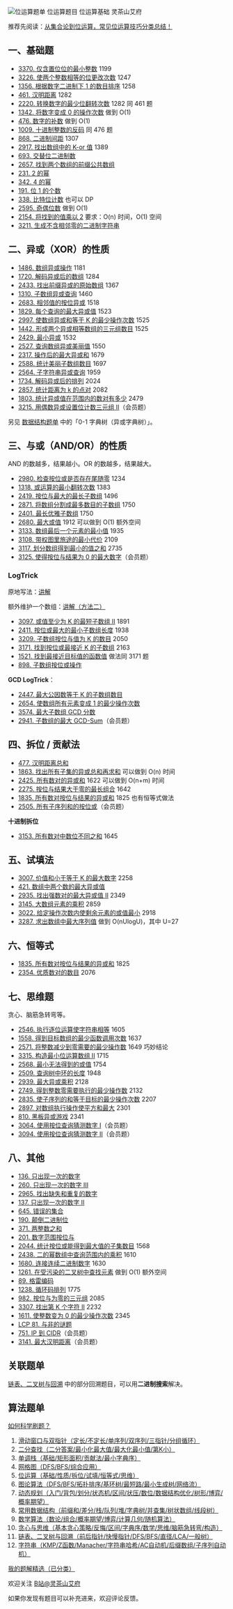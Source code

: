 ![位运算题单 位运算题目 位运算基础 灵茶山艾府](https://pic.leetcode.cn/1720229787-pgKZVb-and-005.png)

推荐先阅读：[从集合论到位运算，常见位运算技巧分类总结！](https://leetcode.cn/circle/discuss/CaOJ45/)

一、基础题
-----

*   [3370\. 仅含置位位的最小整数](https://leetcode.cn/problems/smallest-number-with-all-set-bits/) 1199
*   [3226\. 使两个整数相等的位更改次数](https://leetcode.cn/problems/number-of-bit-changes-to-make-two-integers-equal/) 1247
*   [1356\. 根据数字二进制下 1 的数目排序](https://leetcode.cn/problems/sort-integers-by-the-number-of-1-bits/) 1258
*   [461\. 汉明距离](https://leetcode.cn/problems/hamming-distance/) 1282
*   [2220\. 转换数字的最少位翻转次数](https://leetcode.cn/problems/minimum-bit-flips-to-convert-number/) 1282 同 461 题
*   [1342\. 将数字变成 0 的操作次数](https://leetcode.cn/problems/number-of-steps-to-reduce-a-number-to-zero/) 做到 O(1)
*   [476\. 数字的补数](https://leetcode.cn/problems/number-complement/) 做到 O(1)
*   [1009\. 十进制整数的反码](https://leetcode.cn/problems/complement-of-base-10-integer/) 同 476 题
*   [868\. 二进制间距](https://leetcode.cn/problems/binary-gap/) 1307
*   [2917\. 找出数组中的 K-or 值](https://leetcode.cn/problems/find-the-k-or-of-an-array/) 1389
*   [693\. 交替位二进制数](https://leetcode.cn/problems/binary-number-with-alternating-bits/)
*   [2657\. 找到两个数组的前缀公共数组](https://leetcode.cn/problems/find-the-prefix-common-array-of-two-arrays/)
*   [231\. 2 的幂](https://leetcode.cn/problems/power-of-two/)
*   [342\. 4 的幂](https://leetcode.cn/problems/power-of-four/)
*   [191\. 位 1 的个数](https://leetcode.cn/problems/number-of-1-bits/)
*   [338\. 比特位计数](https://leetcode.cn/problems/counting-bits/) 也可以 DP
*   [2595\. 奇偶位数](https://leetcode.cn/problems/number-of-even-and-odd-bits/) 做到 O(1)
*   [2154\. 将找到的值乘以 2](https://leetcode.cn/problems/keep-multiplying-found-values-by-two/) 要求：O(n) 时间，O(1) 空间
*   [3211\. 生成不含相邻零的二进制字符串](https://leetcode.cn/problems/generate-binary-strings-without-adjacent-zeros/)

二、异或（XOR）的性质
------------

*   [1486\. 数组异或操作](https://leetcode.cn/problems/xor-operation-in-an-array/) 1181
*   [1720\. 解码异或后的数组](https://leetcode.cn/problems/decode-xored-array/) 1284
*   [2433\. 找出前缀异或的原始数组](https://leetcode.cn/problems/find-the-original-array-of-prefix-xor/) 1367
*   [1310\. 子数组异或查询](https://leetcode.cn/problems/xor-queries-of-a-subarray/) 1460
*   [2683\. 相邻值的按位异或](https://leetcode.cn/problems/neighboring-bitwise-xor/) 1518
*   [1829\. 每个查询的最大异或值](https://leetcode.cn/problems/maximum-xor-for-each-query/) 1523
*   [2997\. 使数组异或和等于 K 的最少操作次数](https://leetcode.cn/problems/minimum-number-of-operations-to-make-array-xor-equal-to-k/) 1525
*   [1442\. 形成两个异或相等数组的三元组数目](https://leetcode.cn/problems/count-triplets-that-can-form-two-arrays-of-equal-xor/) 1525
*   [2429\. 最小异或](https://leetcode.cn/problems/minimize-xor/) 1532
*   [2527\. 查询数组异或美丽值](https://leetcode.cn/problems/find-xor-beauty-of-array/) 1550
*   [2317\. 操作后的最大异或和](https://leetcode.cn/problems/maximum-xor-after-operations/) 1679
*   [2588\. 统计美丽子数组数目](https://leetcode.cn/problems/count-the-number-of-beautiful-subarrays/) 1697
*   [2564\. 子字符串异或查询](https://leetcode.cn/problems/substring-xor-queries/) 1959
*   [1734\. 解码异或后的排列](https://leetcode.cn/problems/decode-xored-permutation/) 2024
*   [2857\. 统计距离为 k 的点对](https://leetcode.cn/problems/count-pairs-of-points-with-distance-k/) 2082
*   [1803\. 统计异或值在范围内的数对有多少](https://leetcode.cn/problems/count-pairs-with-xor-in-a-range/) 2479
*   [3215\. 用偶数异或设置位计数三元组 II](https://leetcode.cn/problems/count-triplets-with-even-xor-set-bits-ii/)（会员题）

另见 [数据结构题单](https://leetcode.cn/circle/discuss/mOr1u6/) 中的「0-1 字典树（异或字典树）」。

三、与或（AND/OR）的性质
---------------

AND 的数越多，结果越小。OR 的数越多，结果越大。

*   [2980\. 检查按位或是否存在尾随零](https://leetcode.cn/problems/check-if-bitwise-or-has-trailing-zeros/) 1234
*   [1318\. 或运算的最小翻转次数](https://leetcode.cn/problems/minimum-flips-to-make-a-or-b-equal-to-c/) 1383
*   [2419\. 按位与最大的最长子数组](https://leetcode.cn/problems/longest-subarray-with-maximum-bitwise-and/) 1496
*   [2871\. 将数组分割成最多数目的子数组](https://leetcode.cn/problems/split-array-into-maximum-number-of-subarrays/) 1750
*   [2401\. 最长优雅子数组](https://leetcode.cn/problems/longest-nice-subarray/) 1750
*   [2680\. 最大或值](https://leetcode.cn/problems/maximum-or/) 1912 可以做到 O(1) 额外空间
*   [3133\. 数组最后一个元素的最小值](https://leetcode.cn/problems/minimum-array-end/) 1935
*   [3108\. 带权图里旅途的最小代价](https://leetcode.cn/problems/minimum-cost-walk-in-weighted-graph/) 2109
*   [3117\. 划分数组得到最小的值之和](https://leetcode.cn/problems/minimum-sum-of-values-by-dividing-array/) 2735
*   [3125\. 使得按位与结果为 0 的最大数字](https://leetcode.cn/problems/maximum-number-that-makes-result-of-bitwise-and-zero/)（会员题）

### LogTrick

原地写法：[讲解](https://leetcode.cn/problems/find-subarray-with-bitwise-or-closest-to-k/solutions/2798206/li-yong-and-de-xing-zhi-pythonjavacgo-by-gg4d/)

额外维护一个数组：[讲解（方法二）](https://leetcode.cn/problems/smallest-subarrays-with-maximum-bitwise-or/solution/by-endlesscheng-zai1/)

*   [3097\. 或值至少为 K 的最短子数组 II](https://leetcode.cn/problems/shortest-subarray-with-or-at-least-k-ii/) 1891
*   [2411\. 按位或最大的最小子数组长度](https://leetcode.cn/problems/smallest-subarrays-with-maximum-bitwise-or/) 1938
*   [3209\. 子数组按位与值为 K 的数目](https://leetcode.cn/problems/number-of-subarrays-with-and-value-of-k/) 2050
*   [3171\. 找到按位或最接近 K 的子数组](https://leetcode.cn/problems/find-subarray-with-bitwise-or-closest-to-k/) 2163
*   [1521\. 找到最接近目标值的函数值](https://leetcode.cn/problems/find-a-value-of-a-mysterious-function-closest-to-target/) 做法同 3171 题
*   [898\. 子数组按位或操作](https://leetcode.cn/problems/bitwise-ors-of-subarrays/)

**GCD LogTrick**：

*   [2447\. 最大公因数等于 K 的子数组数目](https://leetcode.cn/problems/number-of-subarrays-with-gcd-equal-to-k/)
*   [2654\. 使数组所有元素变成 1 的最少操作次数](https://leetcode.cn/problems/minimum-number-of-operations-to-make-all-array-elements-equal-to-1/)
*   [3574\. 最大子数组 GCD 分数](https://leetcode.cn/problems/maximize-subarray-gcd-score/)
*   [2941\. 子数组的最大 GCD-Sum](https://leetcode.cn/problems/maximum-gcd-sum-of-a-subarray/)（会员题）

四、拆位 / 贡献法
----------

*   [477\. 汉明距离总和](https://leetcode.cn/problems/total-hamming-distance/)
*   [1863\. 找出所有子集的异或总和再求和](https://leetcode.cn/problems/sum-of-all-subset-xor-totals/) 可以做到 O(n) 时间
*   [2425\. 所有数对的异或和](https://leetcode.cn/problems/bitwise-xor-of-all-pairings/) 1622 可以做到 O(n+m) 时间
*   [2275\. 按位与结果大于零的最长组合](https://leetcode.cn/problems/largest-combination-with-bitwise-and-greater-than-zero/) 1642
*   [1835\. 所有数对按位与结果的异或和](https://leetcode.cn/problems/find-xor-sum-of-all-pairs-bitwise-and/) 1825 也有恒等式做法
*   [2505\. 所有子序列和的按位或](https://leetcode.cn/problems/bitwise-or-of-all-subsequence-sums/)（会员题）

**十进制拆位**

*   [3153\. 所有数对中数位不同之和](https://leetcode.cn/problems/sum-of-digit-differences-of-all-pairs/) 1645

五、试填法
-----

*   [3007\. 价值和小于等于 K 的最大数字](https://leetcode.cn/problems/maximum-number-that-sum-of-the-prices-is-less-than-or-equal-to-k/) 2258
*   [421\. 数组中两个数的最大异或值](https://leetcode.cn/problems/maximum-xor-of-two-numbers-in-an-array/)
*   [2935\. 找出强数对的最大异或值 II](https://leetcode.cn/problems/maximum-strong-pair-xor-ii/) 2349
*   [3145\. 大数组元素的乘积](https://leetcode.cn/problems/find-products-of-elements-of-big-array/) 2859
*   [3022\. 给定操作次数内使剩余元素的或值最小](https://leetcode.cn/problems/minimize-or-of-remaining-elements-using-operations/) 2918
*   [3287\. 求出数组中最大序列值](https://leetcode.cn/problems/find-the-maximum-sequence-value-of-array/) 做到 O(nUlogU)，其中 U\=27

六、恒等式
-----

*   [1835\. 所有数对按位与结果的异或和](https://leetcode.cn/problems/find-xor-sum-of-all-pairs-bitwise-and/) 1825
*   [2354\. 优质数对的数目](https://leetcode.cn/problems/number-of-excellent-pairs/) 2076

七、思维题
-----

贪心、脑筋急转弯等。

*   [2546\. 执行逐位运算使字符串相等](https://leetcode.cn/problems/apply-bitwise-operations-to-make-strings-equal/) 1605
*   [1558\. 得到目标数组的最少函数调用次数](https://leetcode.cn/problems/minimum-numbers-of-function-calls-to-make-target-array/) 1637
*   [2571\. 将整数减少到零需要的最少操作数](https://leetcode.cn/problems/minimum-operations-to-reduce-an-integer-to-0/) 1649 巧妙结论
*   [3315\. 构造最小位运算数组 II](https://leetcode.cn/problems/construct-the-minimum-bitwise-array-ii/) 1715
*   [2568\. 最小无法得到的或值](https://leetcode.cn/problems/minimum-impossible-or/) 1754
*   [2509\. 查询树中环的长度](https://leetcode.cn/problems/cycle-length-queries-in-a-tree/) 1948
*   [2939\. 最大异或乘积](https://leetcode.cn/problems/maximum-xor-product/) 2128
*   [2749\. 得到整数零需要执行的最少操作数](https://leetcode.cn/problems/minimum-operations-to-make-the-integer-zero/) 2132
*   [2835\. 使子序列的和等于目标的最少操作次数](https://leetcode.cn/problems/minimum-operations-to-form-subsequence-with-target-sum/) 2207
*   [2897\. 对数组执行操作使平方和最大](https://leetcode.cn/problems/apply-operations-on-array-to-maximize-sum-of-squares/) 2301
*   [810\. 黑板异或游戏](https://leetcode.cn/problems/chalkboard-xor-game/) 2341
*   [3064\. 使用按位查询猜测数字 I](https://leetcode.cn/problems/guess-the-number-using-bitwise-questions-i/)（会员题）
*   [3094\. 使用按位查询猜测数字 II](https://leetcode.cn/problems/guess-the-number-using-bitwise-questions-ii/)（会员题）

八、其他
----

*   [136\. 只出现一次的数字](https://leetcode.cn/problems/single-number/)
*   [260\. 只出现一次的数字 III](https://leetcode.cn/problems/single-number-iii/)
*   [2965\. 找出缺失和重复的数字](https://leetcode.cn/problems/find-missing-and-repeated-values/)
*   [137\. 只出现一次的数字 II](https://leetcode.cn/problems/single-number-ii/)
*   [645\. 错误的集合](https://leetcode.cn/problems/set-mismatch/)
*   [190\. 颠倒二进制位](https://leetcode.cn/problems/reverse-bits/)
*   [371\. 两整数之和](https://leetcode.cn/problems/sum-of-two-integers/)
*   [201\. 数字范围按位与](https://leetcode.cn/problems/bitwise-and-of-numbers-range/)
*   [2044\. 统计按位或能得到最大值的子集数目](https://leetcode.cn/problems/count-number-of-maximum-bitwise-or-subsets/) 1568
*   [2438\. 二的幂数组中查询范围内的乘积](https://leetcode.cn/problems/range-product-queries-of-powers/) 1610
*   [1680\. 连接连续二进制数字](https://leetcode.cn/problems/concatenation-of-consecutive-binary-numbers/) 1630
*   [1261\. 在受污染的二叉树中查找元素](https://leetcode.cn/problems/find-elements-in-a-contaminated-binary-tree/) 做到 O(1) 额外空间
*   [89\. 格雷编码](https://leetcode.cn/problems/gray-code/)
*   [1238\. 循环码排列](https://leetcode.cn/problems/circular-permutation-in-binary-representation/) 1775
*   [982\. 按位与为零的三元组](https://leetcode.cn/problems/triples-with-bitwise-and-equal-to-zero/) 2085
*   [3307\. 找出第 K 个字符 II](https://leetcode.cn/problems/find-the-k-th-character-in-string-game-ii/) 2232
*   [1611\. 使整数变为 0 的最少操作次数](https://leetcode.cn/problems/minimum-one-bit-operations-to-make-integers-zero/) 2345
*   [LCP 81. 与非的谜题](https://leetcode.cn/problems/ryfUiz/)
*   [751\. IP 到 CIDR](https://leetcode.cn/problems/ip-to-cidr/)（会员题）
*   [3141\. 最大汉明距离](https://leetcode.cn/problems/maximum-hamming-distances/)（会员题）

关联题单
----

[链表、二叉树与回溯](https://leetcode.cn/circle/discuss/K0n2gO/) 中的部分回溯题目，可以用**二进制搜索**解决。

算法题单
----

[如何科学刷题？](https://leetcode.cn/circle/discuss/RvFUtj/)

1.  [滑动窗口与双指针（定长/不定长/单序列/双序列/三指针/分组循环）](https://leetcode.cn/circle/discuss/0viNMK/)
2.  [二分查找（二分答案/最小化最大值/最大化最小值/第K小）](https://leetcode.cn/circle/discuss/SqopEo/)
3.  [单调栈（基础/矩形面积/贡献法/最小字典序）](https://leetcode.cn/circle/discuss/9oZFK9/)
4.  [网格图（DFS/BFS/综合应用）](https://leetcode.cn/circle/discuss/YiXPXW/)
5.  [位运算（基础/性质/拆位/试填/恒等式/思维）](https://leetcode.cn/circle/discuss/dHn9Vk/)
6.  [图论算法（DFS/BFS/拓扑排序/基环树/最短路/最小生成树/网络流）](https://leetcode.cn/circle/discuss/01LUak/)
7.  [动态规划（入门/背包/划分/状态机/区间/状压/数位/数据结构优化/树形/博弈/概率期望）](https://leetcode.cn/circle/discuss/tXLS3i/)
8.  [常用数据结构（前缀和/差分/栈/队列/堆/字典树/并查集/树状数组/线段树）](https://leetcode.cn/circle/discuss/mOr1u6/)
9.  [数学算法（数论/组合/概率期望/博弈/计算几何/随机算法）](https://leetcode.cn/circle/discuss/IYT3ss/)
10.  [贪心与思维（基本贪心策略/反悔/区间/字典序/数学/思维/脑筋急转弯/构造）](https://leetcode.cn/circle/discuss/g6KTKL/)
11.  [链表、二叉树与回溯（前后指针/快慢指针/DFS/BFS/直径/LCA/一般树）](https://leetcode.cn/circle/discuss/K0n2gO/)
12.  [字符串（KMP/Z函数/Manacher/字符串哈希/AC自动机/后缀数组/子序列自动机）](https://leetcode.cn/circle/discuss/SJFwQI/)

[我的题解精选（已分类）](/link/?target=https%3A%2F%2Fgithub.com%2FEndlessCheng%2Fcodeforces-go%2Fblob%2Fmaster%2Fleetcode%2FSOLUTIONS.md)

欢迎关注 [B站@灵茶山艾府](/link/?target=https%3A%2F%2Fspace.bilibili.com%2F206214)

如果你发现有题目可以补充进来，欢迎评论反馈。
